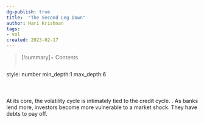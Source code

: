 ```yaml
---
dg-publish: true
title:  "The Second Leg Down"
author: Hari Krishnan
tags:
- vol
created: 2023-02-17
---
```


>[!summary]+ Contents
>```toc
style: number
min_depth:1
max_depth:6 
>```


# 





At its core, the volatility cycle is intimately tied to the credit cycle. . As banks lend more, investors become more vulnerable to a market shock. They have debts to pay off.
